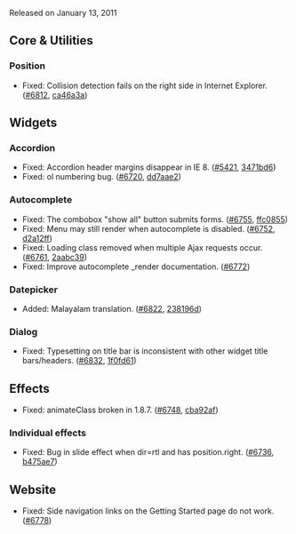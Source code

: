 <script>{
	"title": "jQuery UI 1.8.8 Changelog"
}</script>

Released on January 13, 2011

## Core &amp; Utilities

### Position

* Fixed: Collision detection fails on the right side in Internet Explorer. ([#6812](http://bugs.jqueryui.com/ticket/6812), [ca46a3a](http://github.com/jquery/jquery-ui/commit/ca46a3a8a9353e50e517ece4273639637e5b3cf1))

## Widgets

### Accordion

* Fixed: Accordion header margins disappear in IE 8. ([#5421](http://bugs.jqueryui.com/ticket/5421), [3471bd6](http://github.com/jquery/jquery-ui/commit/3471bd66e0ff5d96c8ac867dbecd2290a4708385))
* Fixed: ol numbering bug. ([#6720](http://bugs.jqueryui.com/ticket/6720), [dd7aae2](http://github.com/jquery/jquery-ui/commit/dd7aae2cc8789316592aaa5f191fa9bb546befa5))

### Autocomplete

* Fixed: The combobox "show all" button submits forms. ([#6755](http://bugs.jqueryui.com/ticket/6755), [ffc0855](http://github.com/jquery/jquery-ui/commit/ffc08557ad764d7aca17ea1c6e75a62f6eb65c15))
* Fixed: Menu may still render when autocomplete is disabled. ([#6752](http://bugs.jqueryui.com/ticket/6752), [d2a12ff](http://github.com/jquery/jquery-ui/commit/d2a12ff825ebb0e620b25abdbcbaf024881ef537))
* Fixed: Loading class removed when multiple Ajax requests occur. ([#6761](http://bugs.jqueryui.com/ticket/6761), [2aabc39](http://github.com/jquery/jquery-ui/commit/2aabc3911c3f9e4ca2bbb48d298ee6e5648b4c12))
* Fixed: Improve autocomplete _render documentation. ([#6772](http://bugs.jqueryui.com/ticket/6772))

### Datepicker

* Added: Malayalam translation. ([#6822](http://bugs.jqueryui.com/ticket/6822), [238196d](http://github.com/jquery/jquery-ui/commit/238196d9002c86ca8ea15a58a7c8ae6e91d8de0d))

### Dialog

* Fixed: Typesetting on title bar is inconsistent with other widget title bars/headers. ([#6832](http://bugs.jqueryui.com/ticket/6832), [1f0fd61](http://github.com/jquery/jquery-ui/commit/1f0fd61b4e8372be63ccf9e88c6428bf47e0d9a4))

## Effects

* Fixed: animateClass broken in 1.8.7. ([#6748](http://bugs.jqueryui.com/ticket/6748), [cba92af](http://github.com/jquery/jquery-ui/commit/cba92afe257e51e18ca2bb2161559e8928e82fad))

### Individual effects

* Fixed: Bug in slide effect when dir=rtl and has position.right. ([#6736](http://bugs.jqueryui.com/ticket/6736), [b475ae7](http://github.com/jquery/jquery-ui/commit/b475ae74dfc72a46b2ed7e988ffad461e76b2ea2))

## Website

* Fixed: Side navigation links on the Getting Started page do not work. ([#6778](http://bugs.jqueryui.com/ticket/6778))
